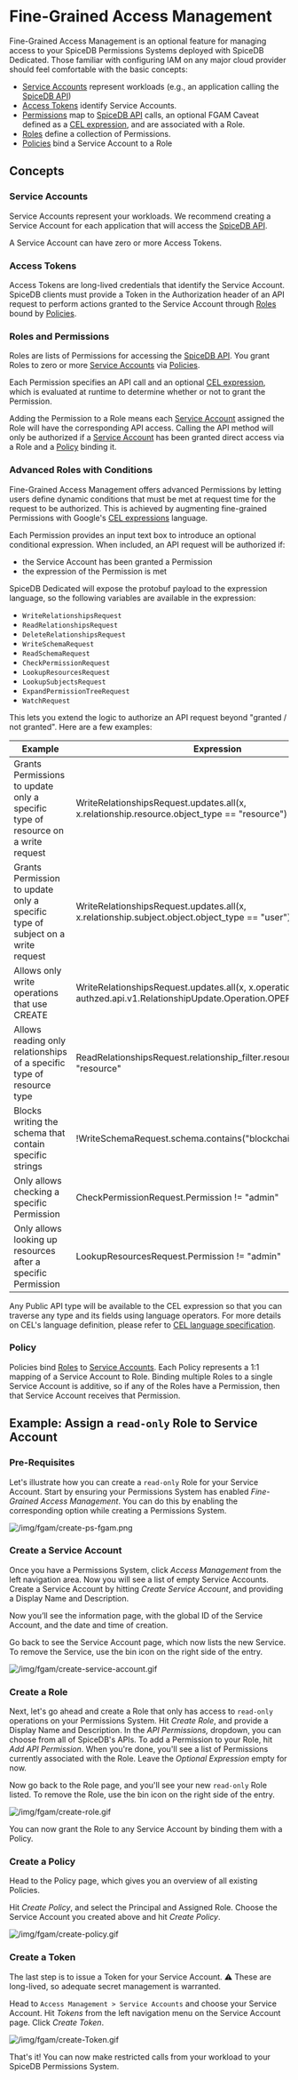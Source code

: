 # Fine-Grained Access Management

Fine-Grained Access Management is an optional feature for managing access to your SpiceDB Permissions Systems deployed with SpiceDB Dedicated. Those familiar with configuring IAM on any major cloud provider should feel comfortable with the basic concepts:

- [Service Accounts](#service-accounts) represent workloads (e.g., an application calling the [SpiceDB API](https://buf.build/authzed/api/docs/main:authzed.api.v1))
- [Access Tokens](#access-tokens) identify Service Accounts.
- [Permissions](#roles-and-permissions) map to [SpiceDB API](https://buf.build/authzed/api/docs/main:authzed.api.v1) calls, an optional FGAM Caveat defined as a [CEL expression](https://github.com/google/cel-spec), and are associated with a Role.
- [Roles](#roles-and-permissions) define a collection of Permissions.
- [Policies](#Policy) bind a Service Account to a Role

## Concepts

### Service Accounts

Service Accounts represent your workloads. We recommend creating a Service Account for each application that will access the [SpiceDB API](https://buf.build/authzed/api/docs/main:authzed.api.v1).

A Service Account can have zero or more Access Tokens. 

### Access Tokens

Access Tokens are long-lived credentials that identify the Service Account.
SpiceDB clients must provide a Token in the Authorization header of an API request to perform actions granted to the Service Account through [Roles](#Roles) bound by [Policies](#Policy).

### Roles and Permissions

Roles are lists of Permissions for accessing the [SpiceDB API](https://buf.build/authzed/api/docs/main:authzed.api.v1). You grant Roles to zero or more [Service Accounts](#service-accounts) via [Policies](#Policy).

Each Permission specifies an API call and an optional [CEL expression](https://github.com/google/cel-spec), which is evaluated at runtime to determine whether or not to grant the Permission.

Adding the Permission to a Role means each [Service Account](#service-accounts) assigned the Role will have the corresponding API access. Calling the API method will only be authorized if a [Service Account](#service-accounts) has been granted direct access via a Role and a [Policy](#Policy) binding it.

### Advanced Roles with Conditions

Fine-Grained Access Management offers advanced Permissions by letting users define dynamic conditions that must be met at request time for the request to be authorized. This is achieved by augmenting fine-grained Permissions with Google's [CEL expressions](https://github.com/google/cel-spec) language.

Each Permission provides an input text box to introduce an optional conditional expression.
When included, an API request will be authorized if:

- the Service Account has been granted a Permission
- the expression of the Permission is met

SpiceDB Dedicated will expose the protobuf payload to the expression language, so the following variables are available in the expression:

- `WriteRelationshipsRequest`
- `ReadRelationshipsRequest`
- `DeleteRelationshipsRequest`
- `WriteSchemaRequest`
- `ReadSchemaRequest`
- `CheckPermissionRequest`
- `LookupResourcesRequest`
- `LookupSubjectsRequest`
- `ExpandPermissionTreeRequest`
- `WatchRequest`

This lets you extend the logic to authorize an API request beyond "granted / not granted".
Here are a few examples:

| Example | Expression |
| --- | --- |
| Grants Permissions to update only a specific type of resource on a write request | WriteRelationshipsRequest.updates.all(x, x.relationship.resource.object_type == "resource") |
| Grants Permission to update only a specific type of subject on a write request | WriteRelationshipsRequest.updates.all(x, x.relationship.subject.object.object_type == "user") |
| Allows only write operations that use CREATE | WriteRelationshipsRequest.updates.all(x, x.operation == authzed.api.v1.RelationshipUpdate.Operation.OPERATION_CREATE) |
| Allows reading only relationships of a specific type of resource type | ReadRelationshipsRequest.relationship_filter.resource_type == "resource" |
| Blocks writing the schema that contain specific strings | !WriteSchemaRequest.schema.contains("blockchain") |
| Only allows checking a specific Permission | CheckPermissionRequest.Permission != "admin" |
| Only allows looking up resources after a specific Permission | LookupResourcesRequest.Permission != "admin" |

Any Public API type will be available to the CEL expression so that you can traverse any type and its fields using language operators.
For more details on CEL's language definition, please refer to [CEL language specification](https://github.com/google/cel-spec/blob/81e07d7cf76e7fc89b177bd0fdee8ba6d6604bf5/doc/langdef.md).

### Policy

Policies bind [Roles](#Roles) to [Service Accounts](#service-accounts). Each Policy represents a 1:1 mapping of a Service Account to Role. Binding multiple Roles to a single Service Account is additive, so if any of the Roles have a Permission, then that Service Account receives that Permission.

## Example: Assign a `read-only` Role to Service Account

### Pre-Requisites

Let's illustrate how you can create a `read-only` Role for your Service Account.
Start by ensuring your Permissions System has enabled *Fine-Grained Access Management*. You can do this by enabling the corresponding option while creating a Permissions System.

![/img/fgam/create-ps-fgam.png](/img/fgam/create-ps-fgam.png)

### Create a Service Account

Once you have a Permissions System, click *Access Management* from the left navigation area. Now you will see a list of empty Service Accounts.
Create a Service Account by hitting *Create Service Account*, and providing a Display Name and Description. 

Now you’ll see the information page, with the global ID of the Service Account, and the date and time of creation.

Go back to see the Service Account page, which now lists the new Service. To remove the Service, use the bin icon on the right side of the entry.

![/img/fgam/create-service-account.gif](/img/fgam/create-service-account.gif)

### Create a Role

Next, let's go ahead and create a Role that only has access to `read-only` operations on your Permissions System.
Hit *Create Role*, and provide a Display Name and Description.
In the *API Permissions,* dropdown, you can choose from all of SpiceDB's APIs.
To add a Permission to your Role, hit *Add API Permission*.
When you're done, you'll see a list of Permissions currently associated with the Role.
Leave the *Optional Expression* empty for now.

Now go back to the Role page, and you'll see your new `read-only` Role listed. To remove the Role, use the bin icon on the right side of the entry.

![/img/fgam/create-role.gif](/img/fgam/create-role.gif)

You can now grant the Role to any Service Account by binding them with a Policy.

### Create a Policy

Head to the Policy page, which gives you an overview of all existing Policies.

Hit *Create Policy*, and select the Principal and Assigned Role.
Choose the Service Account you created above and hit *Create Policy*.

![/img/fgam/create-policy.gif](/img/fgam/create-policy.gif)

### Create a Token

The last step is to issue a Token for your Service Account.
⚠️ These are long-lived, so adequate secret management is warranted.

Head to `Access Management > Service Accounts` and choose your Service Account.
Hit *Tokens* from the left navigation menu on the Service Account page. Click *Create Token*.

![/img/fgam/create-Token.gif](/img/fgam/create-token.gif)

That's it! You can now make restricted calls from your workload to your SpiceDB Permissions System. 